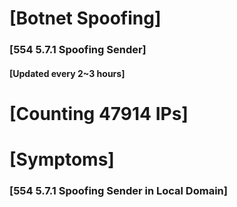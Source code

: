 # [Botnet Spoofing]
### [554 5.7.1 Spoofing Sender]
#### [Updated every 2~3 hours]

# [Counting 47914 IPs]

# [Symptoms] 
###   [554 5.7.1 Spoofing Sender in Local Domain]
